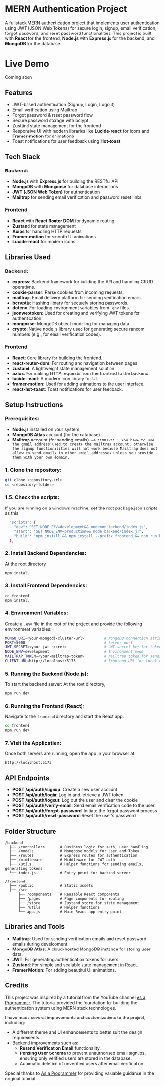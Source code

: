 # MERN Authentication Project

A fullstack MERN authentication project that implements user authentication using JWT (JSON Web Tokens) for secure login, signup, email verification, forgot password, and reset password functionalities. This project is built with **React** for the frontend, **Node.js** with **Express.js** for the backend, and **MongoDB** for the database.

# Live Demo

Coming soon

## Features

- JWT-based authentication (Signup, Login, Logout)
- Email verification using Mailtrap
- Forgot password & reset password flow
- Secure password storage with bcrypt
- Zuständ state management for the frontend
- Responsive UI with modern libraries like **Lucide-react** for icons and **Framer-motion** for animations
- Toast notifications for user feedback using **Hot-toast**

## Tech Stack

### Backend:

- **Node.js** with **Express.js** for building the RESTful API
- **MongoDB** with **Mongoose** for database interactions
- **JWT (JSON Web Token)** for authentication
- **Mailtrap** for sending email verification and password reset links

### Frontend:

- **React** with **React Router DOM** for dynamic routing
- **Zustand** for state management
- **Axios** for handling HTTP requests
- **Framer-motion** for smooth UI animations
- **Lucide-react** for modern icons

## Libraries Used

### Backend:

- **express**: Backend framework for building the API and handling CRUD operations.
- **cookie-parser**: Parse cookies from incoming requests.
- **mailtrap**: Email delivery platform for sending verification emails.
- **bcryptjs**: Hashing library for securely storing passwords.
- **dotenv**: For loading environment variables from `.env` files.
- **jsonwebtoken**: Used for creating and verifying JWT tokens for authentication.
- **mongoose**: MongoDB object modeling for managing data.
- **crypto**: Native node.js library used for generating secure random numbers (e.g., for email verification codes).

### Frontend:

- **React**: Core library for building the frontend.
- **react-router-dom**: For routing and navigation between pages.
- **zustand**: A lightweight state management solution.
- **axios**: For making HTTP requests from the frontend to the backend.
- **lucide-react**: A modern icon library for UI.
- **framer-motion**: Used for adding animations to the user interface.
- **react-hot-toast**: Toast notifications for user feedback.

## Setup Instructions

### Prerequisites:

- **Node.js** installed on your system
- **MongoDB Atlas** account (for the database)
- **Mailtrap** account (for sending emails) --> `**NOTE** : You have to use the gmail address used to create the mailtrap account, otherwise the signup functionalities will not work because Mailtrap does not allow to send emails to other email addresses unless you provide them with your own domain.`

### 1. Clone the repository:

```bash
git clone <repository-url>
cd <repository-folder>
```

### 1.5. Check the scripts:

If you are running on a windows machine, set the root package.json scripts as this

```bash
  "scripts": {
    "dev": "SET NODE_ENV=development&& nodemon backend/index.js",
    "start": "SET NODE_ENV=production&& node backend/index.js",
    "build": "npm install && npm install --prefix frontend && npm run build --prefix frontend"
  },
```

### 2. Install Backend Dependencies:

At the root directory

```bash
npm install
```

### 3. Install Frontend Dependencies:

```bash
cd frontend
npm install
```

### 4. Environment Variables:

Create a `.env` file in the root of the project and provide the following environment variables:

```bash
MONGO_URI=<your-mongodb-cluster-url>         # MongoDB connection string
PORT=5000                                    # Server port
JWT_SECRET=<your-jwt-secret>                 # JWT secret key for token signing
NODE_ENV=development                         # Environment mode
MAILTRAP_TOKEN=<your-mailtrap-token>         # Mailtrap token for sending emails
CLIENT_URL=http://localhost:5173             # Frontend URL for local development
```

### 5. Running the Backend (Node.js):

To start the backend server: At the root directory,

```bash
npm run dev
```

### 6. Running the Frontend (React):

Navigate to the `frontend` directory and start the React app:

```bash
cd frontend
npm run dev
```

### 7. Visit the Application:

Once both servers are running, open the app in your browser at:

```
http://localhost:5173
```

## API Endpoints

- **POST /api/auth/signup**: Create a new user account
- **POST /api/auth/login**: Log in and retrieve a JWT token
- **POST /api/auth/logout**: Log out the user and clear the cookie
- **POST /api/auth/verify-email**: Send email verification code to the user
- **POST /api/auth/forgot-password**: Initiate the forgot password process
- **POST /api/auth/reset-password**: Reset the user's password

## Folder Structure

```
/backend
  ├── /controllers       # Business logic for auth, user handling
  ├── /models            # Mongoose models for User and Token
  ├── /routes            # Express routes for authentication
  ├── /middleware        # Middleware for JWT auth
  ├── /utils             # Helper functions for sending emails, generating tokens
  └── index.js           # Entry point for backend server

/frontend
  ├── /public            # Static assets
  ├── /src
      ├── /components    # Reusable React components
      ├── /pages         # Page components for routing
      ├── /store         # Zustand store for state management
      ├── /utils         # Helper functions
      └── App.js         # Main React app entry point
```

## Libraries and Tools

- **Mailtrap**: Used for sending verification emails and reset password emails during development.
- **MongoDB Atlas**: A cloud-hosted MongoDB instance for storing user data.
- **JWT**: For generating authentication tokens for users.
- **Zustand**: For simple and scalable state management in React.
- **Framer Motion**: For adding beautiful UI animations.

## Credits

This project was inspired by a tutorial from the YouTube channel [As a Programmer](https://www.youtube.com/@asaprogrammer_). The tutorial provided the foundation for building the authentication system using MERN stack technologies.

I have made several improvements and customizations to the project, including:

- A different theme and UI enhancements to better suit the design requirements.
- Backend improvements such as:
  - **Resend Verification Email** functionality.
  - **Pending User Schema** to prevent unauthorized email signups, ensuring only verified users are stored in the database.
  - Automatic deletion of unverified users after email verification.

Special thanks to [As a Programmer](https://www.youtube.com/@asaprogrammer_) for providing valuable guidance in the original tutorial.
